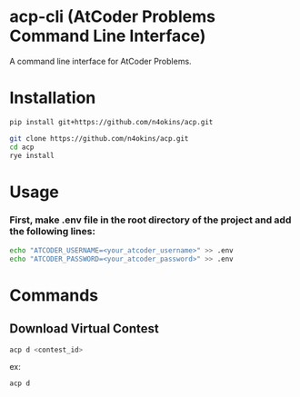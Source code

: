 # acp-cli (AtCoder Problems Command Line Interface)

A command line interface for AtCoder Problems.

# Installation
```bash
pip install git+https://github.com/n4okins/acp.git
```

```bash
git clone https://github.com/n4okins/acp.git
cd acp
rye install
```
# Usage

### First, make .env file in the root directory of the project and add the following lines:
```bash
echo "ATCODER_USERNAME=<your_atcoder_username>" >> .env
echo "ATCODER_PASSWORD=<your_atcoder_password>" >> .env
```


# Commands
## Download Virtual Contest
```bash
acp d <contest_id>
```
ex:
```bash
acp d 
```
